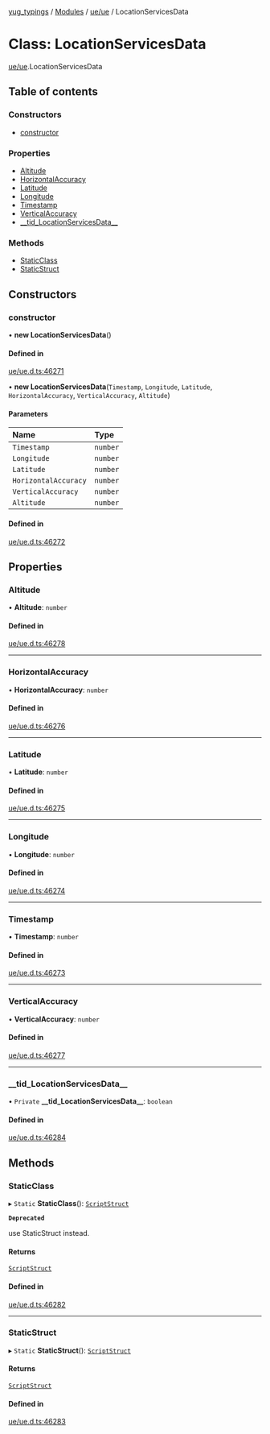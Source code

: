 [yug_typings](../README.md) / [Modules](../modules.md) / [ue/ue](../modules/ue_ue.md) / LocationServicesData

# Class: LocationServicesData

[ue/ue](../modules/ue_ue.md).LocationServicesData

## Table of contents

### Constructors

- [constructor](ue_ue.LocationServicesData.md#constructor)

### Properties

- [Altitude](ue_ue.LocationServicesData.md#altitude)
- [HorizontalAccuracy](ue_ue.LocationServicesData.md#horizontalaccuracy)
- [Latitude](ue_ue.LocationServicesData.md#latitude)
- [Longitude](ue_ue.LocationServicesData.md#longitude)
- [Timestamp](ue_ue.LocationServicesData.md#timestamp)
- [VerticalAccuracy](ue_ue.LocationServicesData.md#verticalaccuracy)
- [\_\_tid\_LocationServicesData\_\_](ue_ue.LocationServicesData.md#__tid_locationservicesdata__)

### Methods

- [StaticClass](ue_ue.LocationServicesData.md#staticclass)
- [StaticStruct](ue_ue.LocationServicesData.md#staticstruct)

## Constructors

### constructor

• **new LocationServicesData**()

#### Defined in

[ue/ue.d.ts:46271](https://github.com/YugMetaverse/yug_typings/blob/b7d9b19/ue/ue.d.ts#L46271)

• **new LocationServicesData**(`Timestamp`, `Longitude`, `Latitude`, `HorizontalAccuracy`, `VerticalAccuracy`, `Altitude`)

#### Parameters

| Name | Type |
| :------ | :------ |
| `Timestamp` | `number` |
| `Longitude` | `number` |
| `Latitude` | `number` |
| `HorizontalAccuracy` | `number` |
| `VerticalAccuracy` | `number` |
| `Altitude` | `number` |

#### Defined in

[ue/ue.d.ts:46272](https://github.com/YugMetaverse/yug_typings/blob/b7d9b19/ue/ue.d.ts#L46272)

## Properties

### Altitude

• **Altitude**: `number`

#### Defined in

[ue/ue.d.ts:46278](https://github.com/YugMetaverse/yug_typings/blob/b7d9b19/ue/ue.d.ts#L46278)

___

### HorizontalAccuracy

• **HorizontalAccuracy**: `number`

#### Defined in

[ue/ue.d.ts:46276](https://github.com/YugMetaverse/yug_typings/blob/b7d9b19/ue/ue.d.ts#L46276)

___

### Latitude

• **Latitude**: `number`

#### Defined in

[ue/ue.d.ts:46275](https://github.com/YugMetaverse/yug_typings/blob/b7d9b19/ue/ue.d.ts#L46275)

___

### Longitude

• **Longitude**: `number`

#### Defined in

[ue/ue.d.ts:46274](https://github.com/YugMetaverse/yug_typings/blob/b7d9b19/ue/ue.d.ts#L46274)

___

### Timestamp

• **Timestamp**: `number`

#### Defined in

[ue/ue.d.ts:46273](https://github.com/YugMetaverse/yug_typings/blob/b7d9b19/ue/ue.d.ts#L46273)

___

### VerticalAccuracy

• **VerticalAccuracy**: `number`

#### Defined in

[ue/ue.d.ts:46277](https://github.com/YugMetaverse/yug_typings/blob/b7d9b19/ue/ue.d.ts#L46277)

___

### \_\_tid\_LocationServicesData\_\_

• `Private` **\_\_tid\_LocationServicesData\_\_**: `boolean`

#### Defined in

[ue/ue.d.ts:46284](https://github.com/YugMetaverse/yug_typings/blob/b7d9b19/ue/ue.d.ts#L46284)

## Methods

### StaticClass

▸ `Static` **StaticClass**(): [`ScriptStruct`](ue_ue.ScriptStruct.md)

**`Deprecated`**

use StaticStruct instead.

#### Returns

[`ScriptStruct`](ue_ue.ScriptStruct.md)

#### Defined in

[ue/ue.d.ts:46282](https://github.com/YugMetaverse/yug_typings/blob/b7d9b19/ue/ue.d.ts#L46282)

___

### StaticStruct

▸ `Static` **StaticStruct**(): [`ScriptStruct`](ue_ue.ScriptStruct.md)

#### Returns

[`ScriptStruct`](ue_ue.ScriptStruct.md)

#### Defined in

[ue/ue.d.ts:46283](https://github.com/YugMetaverse/yug_typings/blob/b7d9b19/ue/ue.d.ts#L46283)
